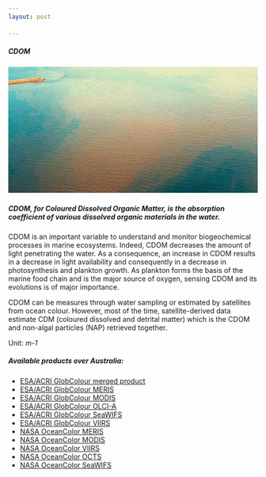 ```yaml
---
layout: post

---
```


<div class="container">
    <div class="row">
        <div class="col-12 mt-60">
            <h5 class="common-title">CDOM</h5>
        </div>
        <div class="col-xs-12 col-sm-12 col-ms-9 col-lg-9 col-xl-9 col-xxl-9">
            <div class="common-image pb-5">
                <img src="/assets/img/wales/big/cdom.jpg" class="img-fluid" alt="CDOM">
            </div>
            <div>
                <h5 class="font-weight-bold">CDOM, for Coloured Dissolved Organic Matter, is the absorption coefficient of various dissolved organic materials in the water.</h5>
                <div class="pt-4">
                    <p>CDOM is an important variable to understand and monitor biogeochemical processes in marine ecosystems. Indeed, CDOM decreases the amount of light penetrating the water. As a consequence, an increase in CDOM results in a decrease in light availability and consequently in a decrease in photosynthesis and plankton growth. As plankton forms the basis of the marine food chain and is the major source of oxygen, sensing CDOM and its evolutions is of major importance.</p>
                    <p>CDOM can be measures through water sampling or estimated by satellites from ocean colour. However, most of the time, satellite-derived data estimate CDM (coloured dissolved and detrital matter) which is the CDOM and non-algal particles (NAP) retrieved together.</p>
                    <p>Unit: <i>m-1</i></p>
                </div>
            </div>
            <div class="py-5">
                <h5 class="font-weight-bold mb-4">Available products over Australia:</h5>
                <ul class="list-title">
                    <li class="list-item"><a href="http://hermes.acri.fr/index.php?class=archive" target="_blank">ESA/ACRI GlobColour merged product</a></li>
                    <li class="list-item"><a href="http://hermes.acri.fr/index.php?class=archive" target="_blank">ESA/ACRI GlobColour MERIS</a></li>
                    <li class="list-item"><a href="http://hermes.acri.fr/index.php?class=archive" target="_blank">ESA/ACRI GlobColour MODIS</a></li>
                    <li class="list-item"><a href="http://hermes.acri.fr/index.php?class=archive" target="_blank">ESA/ACRI GlobColour OLCI-A</a></li>
                    <li class="list-item"><a href="http://hermes.acri.fr/index.php?class=archive" target="_blank">ESA/ACRI GlobColour SeaWIFS</a></li>
                    <li class="list-item"><a href="http://hermes.acri.fr/index.php?class=archive" target="_blank">ESA/ACRI GlobColour VIIRS</a></li>
                    <li class="list-item"><a href="https://oceandata.sci.gsfc.nasa.gov/MERIS" target="_blank">NASA OceanColor MERIS</a></li>
                    <li class="list-item"><a href="https://oceandata.sci.gsfc.nasa.gov/" target="_blank">NASA OceanColor MODIS</a></li>
                    <li class="list-item"><a href="https://oceandata.sci.gsfc.nasa.gov/VIIRS/" target="_blank">NASA OceanColor VIIRS</a></li>
                    <li class="list-item"><a href="https://oceandata.sci.gsfc.nasa.gov/OCTS/" target="_blank">NASA OceanColor OCTS</a></li>
                    <li class="list-item"><a href="https://oceandata.sci.gsfc.nasa.gov/SeaWiFS/" target="_blank">NASA OceanColor SeaWIFS</a></li>
                </ul>
            </div>
        </div>
    </div>
</div>

